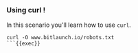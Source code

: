 <br>

### Using curl !

In this scenario you'll learn how to use `curl`.

```plain
curl -O www.bitlaunch.io/robots.txt
```{{exec}}


